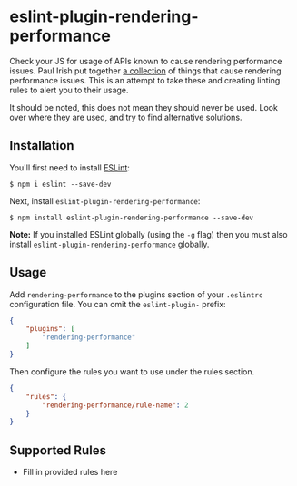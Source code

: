 # eslint-plugin-rendering-performance

Check your JS for usage of APIs known to cause rendering performance issues.
Paul Irish put together [a collection](https://gist.github.com/paulirish/5d52fb081b3570c81e3a) of things that cause rendering performance issues.
This is an attempt to take these and creating linting rules to alert you to their usage.

It should be noted, this does not mean they should never be used.
Look over where they are used, and try to find alternative solutions.

## Installation

You'll first need to install [ESLint](http://eslint.org):

```
$ npm i eslint --save-dev
```

Next, install `eslint-plugin-rendering-performance`:

```
$ npm install eslint-plugin-rendering-performance --save-dev
```

**Note:** If you installed ESLint globally (using the `-g` flag) then you must also install `eslint-plugin-rendering-performance` globally.

## Usage

Add `rendering-performance` to the plugins section of your `.eslintrc` configuration file. You can omit the `eslint-plugin-` prefix:

```json
{
    "plugins": [
        "rendering-performance"
    ]
}
```


Then configure the rules you want to use under the rules section.

```json
{
    "rules": {
        "rendering-performance/rule-name": 2
    }
}
```

## Supported Rules

* Fill in provided rules here





